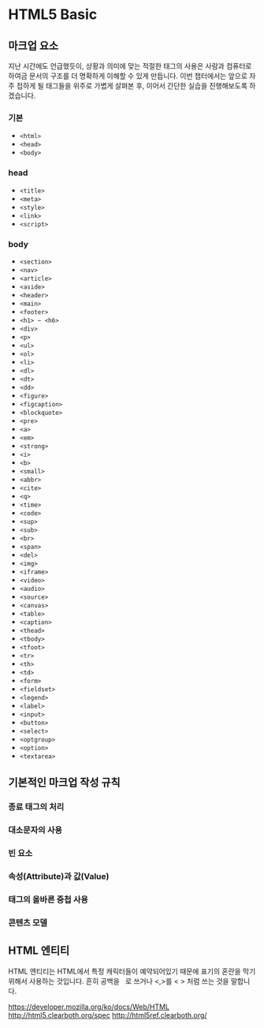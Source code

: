 # HTML5 Basic

## 마크업 요소

지난 시간에도 언급했듯이, 상황과 의미에 맞는 적절한 태그의 사용은 사람과 컴퓨터로 하여금 문서의 구조를 더 명확하게 이해할 수 있게 만듭니다. 이번 챕터에서는 앞으로 자주 접하게 될 태그들을 위주로 가볍게 살펴본 후, 이어서 간단한 실습을 진행해보도록 하겠습니다.

### 기본

* `<html>`
* `<head>`
* `<body>`

### head

* `<title>`
* `<meta>`
* `<style>`
* `<link>`
* `<script>`

### body

* `<section>`
* `<nav>`
* `<article>`
* `<aside>`
* `<header>`
* `<main>`
* `<footer>`
* `<h1> ~ <h6>`
* `<div>`
* `<p>`
* `<ul>`
* `<ol>`
* `<li>`
* `<dl>`
* `<dt>`
* `<dd>`
* `<figure>`
* `<figcaption>`
* `<blockquote>`
* `<pre>`
* `<a>`
* `<em>`
* `<strong>`
* `<i>`
* `<b>`
* `<small>`
* `<abbr>`
* `<cite>`
* `<q>`
* `<time>`
* `<code>`
* `<sup>`
* `<sub>`
* `<br>`
* `<span>`
* `<del>`
* `<img>`
* `<iframe>`
* `<video>`
* `<audio>`
* `<source>`
* `<canvas>`
* `<table>`
* `<caption>`
* `<thead>`
* `<tbody>`
* `<tfoot>`
* `<tr>`
* `<th>`
* `<td>`
* `<form>`
* `<fieldset>`
* `<legend>`
* `<label>`
* `<input>`
* `<button>`
* `<select>`
* `<optgroup>`
* `<option>`
* `<textarea>`

## 기본적인 마크업 작성 규칙

### 종료 태그의 처리

### 대소문자의 사용

### 빈 요소

### 속성\(Attribute\)과 값\(Value\)

### 태그의 올바른 중첩 사용

### 콘텐츠 모델

## HTML 엔티티

HTML 엔티티는 HTML에서 특정 캐릭터들이 예약되어있기 때문에 표기의 혼란을 막기 위해서 사용하는 것입니다. 흔히 공백을 &nbsp; 로 쓰거나 <,>를 &lt; &gt; 처럼 쓰는 것을 말합니다.

https://developer.mozilla.org/ko/docs/Web/HTML
http://html5.clearboth.org/spec
http://html5ref.clearboth.org/